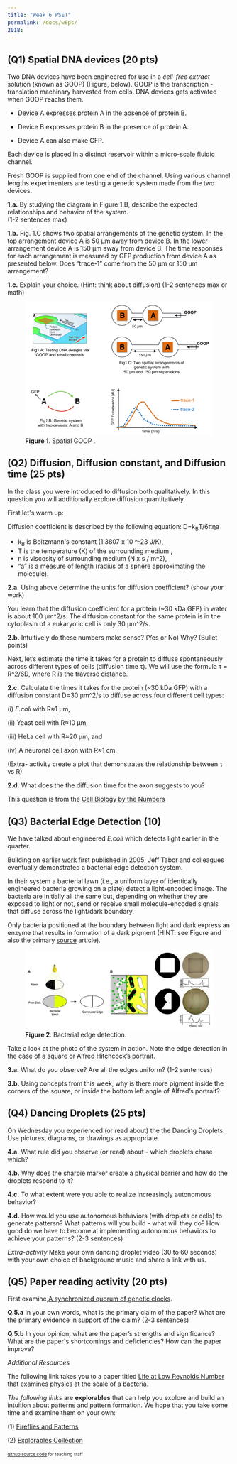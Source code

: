 ```yaml
---
title: "Week 6 PSET"
permalink: /docs/w6ps/
2018:
---
```


## (Q1) Spatial DNA devices (20 pts)

Two DNA devices have been engineered for use in a *cell-free extract* solution (known as GOOP) (Figure, below).  GOOP is the transcription - translation machinary harvested from cells.  DNA devices gets activated when GOOP reachs them. 

- Device A expresses protein A in the absence of protein B.  

- Device B expresses protein B in the presence of protein A.  

- Device A can also make GFP.  

Each device is placed in a distinct reservoir within a micro-scale fluidic channel. 

Fresh GOOP is supplied from one end of the channel.   Using various channel lengths experimenters are testing a genetic system made from the two devices.

**1.a.**  By studying the diagram in Figure 1.B, describe the expected relationships and behavior of the system.  
(1-2 sentences max)

**1.b.** Fig. 1.C shows two spatial arrangements of the genetic system. In the top arrangement device A is 50 µm away from device B. In the lower arrangement device A is 150 µm away from device B. The time responses for each arrangement is measured by GFP production from device A as presented below.  Does “trace-1” come from the 50 µm or 150 µm arrangement?

**1.c.** Explain your choice. (Hint: think about diffusion) (1-2 sentences max or math)

<figure>
<a href="/assets/images/Spatial GOOP.png"><img src="/assets/images/Spatial GOOP.png"></a>
<figcaption><b>Figure 1</b>. Spatial GOOP .</figcaption>
</figure>


## (Q2) Diffusion, Diffusion constant, and Diffusion time (25 pts)

 In the class you were introduced to diffusion both qualitatively.
 In this question you will additionally explore diffusion quantitatively.

First let's warm up:

Diffusion coefficient is described by the following equation: D=k<sub>B</sub>T/6πηa

 - k<sub>B</sub> is Boltzmann's constant (1.3807 x 10 ^-23 J/K),
 - T is the temperature (K) of the surrounding medium ,
 - η is viscosity of surrounding medium (N x s / m^2),
 - “a” is a measure of length (radius of a sphere approximating the molecule).  

 **2.a.** Using above determine the units for diffusion coefficient? (show your work)

You learn that the diffusion coefficient for a protein (~30 kDa GFP) in water is about 100 µm^2/s.
The diffusion constant for the same protein is in the cytoplasm of a eukaryotic cell is only 30 µm^2/s.

**2.b.** Intuitively do these numbers make sense? (Yes or No) Why? (Bullet points)

Next, let’s estimate the time it takes for a protein to diffuse spontaneously across different types of cells
(diffusion time τ). We will use the formula τ = R^2/6D, where R is the traverse distance.

**2.c.** Calculate the times it takes for the protein (~30 kDa GFP) with a diffusion constant D=30 µm^2/s to diffuse across four different cell types:

(i) *E.coli* with R≈1 μm,

(ii)  Yeast cell with R≈10 μm,

(iii) HeLa cell with R≈20 μm, and

(iv) A neuronal cell axon with R≈1 cm.

(Extra- activity create a plot that demonstrates the relationship between τ vs R)

**2.d.** What does the the diffusion time for the axon suggests to you?

This question is from the [Cell Biology by the Numbers](http://book.bionumbers.org/what-are-the-time-scales-for-diffusion-in-cells/)

## (Q3) Bacterial Edge Detection (10)

We have talked about engineered *E.coli* which detects light earlier in the quarter. 

Building on earlier [work](https://www.nature.com/articles/nature04405) first published in 2005, Jeff Tabor and colleagues eventually demonstrated a bacterial edge detection system. 

In their system a bacterial lawn (i.e., a uniform layer of identically engineered bacteria growing on a plate) detect a light-encoded image. The bacteria are initially all the same but, depending on whether they are exposed to light or not, send or receive small molecule-encoded signals that diffuse across the light/dark boundary.

Only bacteria positioned at the boundary between light and dark express an enzyme that results in formation of a dark pigment (HINT: see Figure and also the primary [source](https://www.ncbi.nlm.nih.gov/pmc/articles/PMC2775486/) article).

<figure>
<a href="/assets/images/pset8_fig.2.png"><img src="/assets/images/pset8_fig.2.png"></a>
<figcaption><b>Figure 2</b>. Bacterial edge detection.</figcaption>
</figure>

Take a look at the photo of the system in action. Note the edge detection in the case of a square or Alfred Hitchcock’s portrait.

**3.a.** What do you observe? Are all the edges uniform?  (1-2 sentences)

**3.b.** Using concepts from this week, why is there more pigment inside the corners of the square, or inside the bottom left angle of Alfred’s portrait?

## (Q4)  Dancing Droplets (25 pts)

On Wednesday you experienced (or read about) the the Dancing Droplets.  Use pictures, diagrams, or drawings as appropriate.

**4.a.** What rule did you observe (or read) about - which droplets chase which?  

**4.b.** Why does the sharpie marker create a physical barrier and how do the droplets respond to it?

**4.c.** To what extent were you able to realize increasingly autonomous behavior? 

**4.d.** How would you use autonomous behaviors (with droplets or cells) to generate pattersn?  What patterns will you build - what will they do? How good do we have to become at implementing autonomous behaviors to achieve your patterns? 
(2-3 sentences)

*Extra-activity*  Make your own dancing droplet video (30 to 60 seconds) with your own choice of background music and share a link with us.

## (Q5) Paper reading activity (20 pts)

First examine,[A synchronized quorum of genetic clocks](https://www.nature.com/articles/nature08753).

**Q.5.a** In your own words, what is the primary claim of the paper? What are the primary evidence in support of the claim? (2-3 sentences)

**Q.5.b** In your opinion, what are the paper’s strengths and significance? What are the paper's shortcomings and deficiencies? How can the paper improve?

*Additional Resources*    

The following link takes you to a paper titled [Life at Low Reynolds Number](https://www2.gwu.edu/~phy21bio/Reading/Purcell_life_at_low_reynolds_number.pdf) that examines physics at the scale of a bacteria.  

*The following links* are **explorables** that can help you explore and build an intuition about patterns and pattern formation.  We hope that you take some time and examine them on your own:


(1) [Fireflies and Patterns](http://ncase.me/fireflies)

(2) [Explorables Collection ](http://www.complexity-explorables.org/explorables/)


<sub><sup> [github source code](https://github.com/Stanford-BioE80/Stanford-BioE80.github.io/edit/master/_docs/w6ps.md) for teaching staff <sub><sup>
